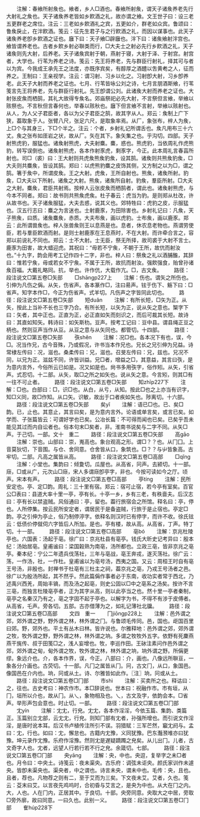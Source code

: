 <!-- { "loadSidebar": true } -->
　　注解：春飨所射矦也。飨者，乡人□酒也。春飨所射矦，谓天子诸矦养老先行大射礼之矦也。天子诸矦养老皆如乡飮酒之礼，故亦谓之飨。文王世子曰：设三老五更群老之席位。注云：三老如乡飮酒礼之宾，五更如介，群老如众宾。鲁颂曰：鲁矦戾止，在泮飮酒。笺云：征先生君子与之行飮酒之礼，而因以谋事也。此天子诸矦养老卽乡飮酒之证也。廱下曰：天子飨□辟廱也。泮下曰：诸矦飨射泮宫也。飨皆谓养老也。古者乡飮乡射必聨类而行，□大夫士之射必先行乡飮酒之礼，天子诸矦则先大射，后养老。天子诸矦宾射于朝，燕射于寝，大射于泽、于射宫。射宫者，大学也。行苇为养老之诗。笺云：先王将养老，先与群臣行射礼，择其可与者以为宾。今我成王承先王之法度，亦既序宾矣，有醇厚之酒醴以吿黄耇之人，征而养之。王制曰：王亲视学。注云：谓习射、习乡以化之。习射卽大射，习乡卽养老。此天子大射而养老之证也。七月、行苇皆咏公刘之诗，七月言朋酒斯飨，行苇笺言先王将养老，先与群臣行射礼。先王卽谓公刘。此诸矦大射而养老之证也。大射张皮矦而栖鹄，其礼大故得专矦名。郊庙祭祀必先大射，不言祭但言飨，举飨以赅祭也。不言秋但言春何也，举春以赅秋也。廱下但言飨不言射，举飨以赅射也。从人，为人父子君臣者，各以为父子君臣之鹄，故其字从人。郑云：矦制上广下狭，葢取象于人。张臂八尺，张足六尺，是取象率焉。从厂，象张布，梓人为矦，上□个与其身三，下□个半之。注云：个者，乡射礼记所谓舌也。矦凡用布三十六丈。矦之张布如厓岩之状，故从厂。矢在其下。象矢集之也。乎沟切。四部。天子射熊虎豹，服猛也。诸矦射熊虎，大夫射麋。麋，惑也。熊虎豹，当依周礼作虎熊豹，转写误倒也。诸矦射熊虎，各本作射豕虎，剩豕字，今正。此本周礼言春亯所射也。司□（裘）曰：王大射则共虎矦熊矦豹矦，设其鹄。诸矦则共熊矦豹矦，□大夫则共麋矦，皆设其鹄。郑曰：以虎熊豹麋之皮饰其侧，又方制之以为□，谓之鹄。箸于矦中，所谓皮矦。王之大射。虎矦，王所自射也。熊矦，诸矦所射。豹矦，□大夫以下所射。诸矦之大射。熊矦，诸矦所自射。豹矦，羣臣所射。□大夫之大射。麋矦，君臣共射焉。按梓人云张皮矦而栖鹄者，谓此也。诸矦射熊虎，与今本不同者。郑曰：故书则共熊矦虎矦。杜子春云：虎当为豹。是则郑从杜改，许从故书也。天子诸矦服猛，大夫去惑，说其义也。郊特牲曰：虎豹之皮，示服猛也。汉五行志曰：麋之为言迷也。士射鹿豕，为田除害也。乡射礼记曰：凡矦，天子熊矦，曰质。诸矦麋矦，赤质。大夫布矦，画以虎豹。士布矦，画以鹿豕。郑云：此所谓兽矦也。梓人张兽矦则王以息燕是也。息者，休农息老物也。燕谓劳使臣，若与羣臣飮酒而射。是则士射鹿豕在王息燕时，不在大射。而许牵合言之，容郑以前说礼不同也。郑云：士不大射。士无臣，祭无所择，故司裘于大射不言士。鹿豕为田害，故大蜡迎虎。其祝曰：“毋若不宁矦，不朝于王所，故伉而射汝也。”十九字，韵会用考工记作四十二字，非也。梓人曰：祭矦之礼以酒脯醢，其辞曰：惟若宁矦，毋或若女不宁矦。不属于王所，故抗而射汝。强飮强食，贻曾孙诸矦百福。大戴礼略同。抗，举也。许作伉，大载作亢。□，古文矦。
　　路径：段注说文□第五卷□矢部
　　□shānɡp227上
　　注解：伤也。谓矢之所伤也。引伸为凡伤之偁。从矢，伤省声。各本篆作□，注曰昜声。铉于伤下、觞下曰：□省声。知字本作□，今正为伤省声。式羊切。凡伤声之字皆同此切也。
　　路径：段注说文□第五卷□矢部
　　短duǎn
　　注解：有所长短，□矢为正。从矢，按此上当补不长也三字乃合。有所长短，以矢为正，说从矢之意也。榘字下曰：矢者，其中正也。正直为正，必正直如矢而刻识之，而后可裁其长短。故诗曰：其直如知矢。韩诗曰：如矢斯朸。豆声。按考工记曰：豆中县。谓县绳正豆之柄也。然则豆声当作从豆。从豆之意与从矢同也。都管切。十四部。
　　路径：段注说文□第五卷□矢部
　　矤shěn
　　注解：况□也。各本况下有也，误，今□。况当作兄，古今音殊，乃或假况，许书当本作兄也。兄长之兄引伸为兄益。诗常棣左传曰：况，滋也。桑柔传曰：兄，滋也。召旻左传曰：兄，兹也。兄况不同，以兄为正。滋兹不同，许皆训益。兄□者，增益之□，其意益，其言曰矤，是为意内言外，今俗所云已如是。况又如是也。尙书多用矤字，俗作矧。从矢，引省声。式忍切。十二部。从矢，取□之所之如矢也。说从矢之意。今言矧，则其□有一往不可止者。
　　路径：段注说文□第五卷□矢部
　　知zhīp227下
　　注解：□也。白部曰：□，识□也。从白，从亏，从知。按此□也之上亦当有识字，知□义同，故□作知。从口矢。识敏，故出于口者疾如矢也。陟离切。十六部。
　　路径：段注说文□第五卷□矢部
　　矣yǐ
　　注解：语已□也。已、矣□韵。已，止也。其意止，其言曰矣，是为意内言外。论语或单言矣，或言已矣。如学而、子张篇皆云：可谓好学也已矣。公冶长篇：不可得而闻也已矣。已矣乎吾未能见其过而内自讼者也。俗本句末□矣者，非。淮南书说矣与二字不同。从矢□声。于己切。一部。文十　重二
　　路径：段注说文□第五卷□矢部
　　高ɡāo
　　注解：崇也。山部曰：崇，嵬高也。象台观高之形。谓□？？也。从冂囗。上音莫狄切，下音围。与仓、舍同意。仓舍皆从口，象筑也。□？？与屮皆象高。古牢切。二部。凡高之属皆从高。
　　路径：段注说文□第五卷□高部
　　□qǐnɡ
　　注解：小堂也。集韵曰：倾夐切。瓜屋也。从高省，冋声。去颍切。十一部。庼，□或从广，元次山□庼，宋人多谓庼卽亭字，非也。今按可读如今之厅。顷声。宋本有声。
　　路径：段注说文□第五卷□高部
　　亭tínɡ
　　注解：民所安定也。亭、定□韵。周礼：三十里有宿。郑云：宿可止宿，若今亭有室矣。百官公□表曰：县道大率十里一亭，亭有长。十亭一乡，乡有三老，有秩啬夫。后汉志曰：亭有长以禁盗贼。风俗通曰：亭，留也。葢行旅宿会之所馆。释名曰：亭，停也。人所停集。按云民所安定者，谓居民于是备盗贼，行旅于是止宿也。亭定□韵。亭之引伸为亭止，俗乃制停渟字。依释名则汉时已有停字，而许不收。徐氏铉云：低债价停僦伺六字皆后人所加。是也。亭有楼，故从高。从高省，丁声。特丁切。十一部。
　　路径：段注说文□第五卷□高部
　　亳bó
　　注解：京兆杜陵亭也。六国表：汤起于亳。徐广曰：京兆杜县有亳亭。钱氏大昕史记考异曰：殷本纪：汤始居亳。皇甫谧曰：梁国榖熟为南亳，汤所都也。立政三亳，皆非京兆之亳亭。秦本纪：宁公二年遗兵伐荡社，三年与亳战，亳王奔戎，遂灭荡社。徐广云：荡，一作汤，社，一作杜。皇甫谧以为亳号汤，西夷之国。又云：周桓王时自有亳王号汤，非殷也。封禅书于杜亳有三杜主之祠，葢京兆之亳，乃戎王号汤者之邑。徐广以为殷汤所起，其不然乎。然此篇偁作事者必于东南，收功实者常于西北，乃述禹兴西羌，周始丰镐，而及汤之起亳，则史公固以□中之亳系之汤矣。按许不言三亳，而独言杜陵亳亭者，正为其字从高，则以此亭当之也。然十里一亭者秦制，亳亭之名秦汉乃有之，亳之字固不起于亭也。以解字为书，不得不有涉于皮傅者。从高省，乇声。旁各切。五部。古亦借薄为之，如礼记薄社北牖。
　　路径：段注说文□第五卷□高部
　　文四　重一
　　冂jiōnɡp228上
　　注解：邑外谓之郊，郊外谓之野，野外谓之林，林外谓之冂。与鲁颂毛传同。邑，国也。歫国百里曰郊。野，郊外也。平土有丛木曰林。皆许说也。尔雅释地：邑外谓之郊，郊外谓之牧，牧外谓之野，野外谓之林，林外谓之垧。多谓之牧牧外五字。依野有死麇燕燕干旄传、叔于田笺□之，浅人妄增也。牧，李巡作田。王砅注素问作邑外谓之郊，郊外谓之甸，甸外谓之牧，牧外谓之林，林外谓之垧，垧外谓之野。所偁更缪。象远介也。介，各本作界，误，今正。八部曰：介，画也。八像远所聨亘，一象各分介画也。古荧切。十一部。凡冂之属皆从冂。冋，古文冂，从口，象国邑。像国邑在介内也。垧，冋或从土。诗、尔雅皆如此作。〖注〗垧，冋或从土。
　　路径：段注说文□第五卷□冂部
　　市shì
　　注解：买卖所之也。释诂曰：之，往也。古史考曰：神农作市。本□辞说也。世本曰：祝融作市。市有垣，从冂，垣所以介也，故从冂。从乀，象物相及也。乀，古文及字，依韵会本。□省声。举形声包会意也。时止切。一部。
　　路径：段注说文□第五卷□冂部
　　冘yín
　　注解：冘冘，行皃。冘冘，各本作淫淫，今依玉篇、集韵、类篇正。玉篇别立冘部，云冘冘，行皃。则知冂部有冘者，孙强所增也。而引说文作淫淫，是唐时讹本耳。后汉书卢植传注所引不误。羽猎赋：三军芒然，竆冘阏与。孟曰：冘，行也。如曰：冘，懈怠也。古籍内冘豫，义同犹豫。巴东灎滪堆亦曰犹豫。坤元录作冘豫。乐府作淫豫。然则冘是遅疑蹢躅之皃矣。从儿出冂。儿者，古文奇字人也。冘者，远望人行若行若不行之皃。余箴切。七部。
　　路径：段注说文□第五卷□冂部
　　央yānɡ
　　注解：央，中也。央逗，复举字之未□者也。月令曰：中央土。诗笺云：夜未渠央。古乐府：调弦未讵央。颜氏家训作未遽央。皆卽未渠央也。渠央者，中之谓也。诗言未央，谓未中也。毛传：央，且也。且者，荐也。凡物荐之则有二，至于艾而为三矣。下文夜未艾。艾者，久也。笺云：芟末曰艾。以言夜先鸡呜时，合初昏与艾言之，是央为中也。从大在冂之内。大，人也。人在冂内，正居其中。于良切。十部。央旁同意。央取大之中居，旁取□旁外廓，故曰同意。一曰久也。此别一义。
　　路径：段注说文□第五卷□冂部
　　隺húp228下
